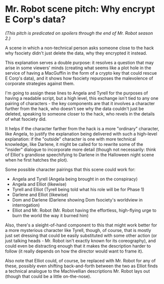 # Mr. Robot scene pitch: Why encrypt E Corp's data?

*(This pitch is predicated on spoilers through the end of Mr. Robot season 2.)*

A scene in which a non-technical person asks someone close to the hack why fsociety didn't just delete the data, why they encrypted it instead.

This explanation serves a double purpose: it resolves a question that may arise in some viewers' minds (creating what seems like a plot hole in the service of having a MacGuffin in the form of a crypto key that could rescue E Corp's data), and it shows how fsociety repurposes the malevolence of corporate strategies against them.

I'm going to assign these lines to Angela and Tyrell for the purposes of having a readable script, but a high level, this exchange isn't tied to any one pairing of characters - the key components are that it involves a character further from the hack, who doesn't see why the data couldn't just be deleted, speaking to someone closer to the hack, who revels in the details of what fsociety did.

It helps if the character farther from the hack is a more "ordinary" character, like Angela, to justify the explanation being delivered with such a high-level explanation: if the "outside" character is one with more technical knowledge, like Darlene, it might be called for to rewrite some of the "insider" dialogue to incorporate more detail (though not necessarily: think of Elliot's grandiose speechifying to Darlene in the Halloween night scene when he first hatches the plot).

Some possible character pairings that this scene could work for:

- Angela and Tyrell (Angela being brought in on the conspiracy)
- Angela and Elliot (likewise)
- Tyrell and Elliot (Tyrell being told what his role will be for Phase 1)
- Darlene and Elliot (likewise)
- Dom and Darlene (Darlene showing Dom fsociety's worldview in interrogation)
- Elliot and Mr. Robot (Mr. Robot having the effortless, high-flying urge to burn the world the way it burned him)

Also, there's a sleight-of-hand component to this that might work better for a more mysterious character like Tyrell, though, of course, that is mostly just set dressing that could be easily substituted with some other action (or just talking heads - Mr. Robot isn't exactly known for its coreography), and could even be distracting enough that it makes the description harder to follow (it really depends on how the director would want to frame it).

Also note that Elliot could, of course, be replaced with Mr. Robot for any of these, possibly even shifting back-and-forth between the two as Elliot finds a technical analogue to the Machivellian descriptions Mr. Robot lays out (though that could be a little on-the-nose).
